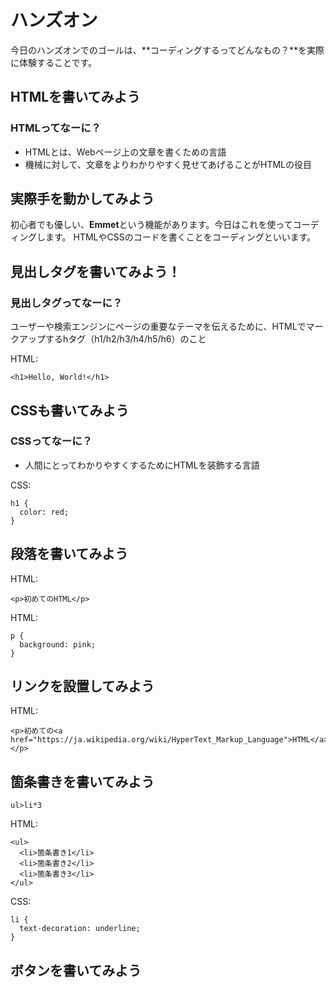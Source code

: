 # ハンズオン

今日のハンズオンでのゴールは、**コーディングするってどんなもの？**を実際に体験することです。

## HTMLを書いてみよう

### HTMLってなーに？

* HTMLとは、Webページ上の文章を書くための言語
* 機械に対して、文章をよりわかりやすく見せてあげることがHTMLの役目

## 実際手を動かしてみよう

初心者でも優しい、**Emmet**という機能があります。今日はこれを使ってコーディングします。
HTMLやCSSのコードを書くことをコーディングといいます。

## 見出しタグを書いてみよう！

### 見出しタグってなーに？

ユーザーや検索エンジンにページの重要なテーマを伝えるために、HTMLでマークアップするhタグ（h1/h2/h3/h4/h5/h6）のこと

HTML:
```
<h1>Hello, World!</h1>
```

## CSSも書いてみよう
### CSSってなーに？

* 人間にとってわかりやすくするためにHTMLを装飾する言語

CSS:
```
h1 {
  color: red;
}
```

## 段落を書いてみよう

HTML:
```
<p>初めてのHTML</p>
```

HTML:
```
p {
  background: pink;
}
```

## リンクを設置してみよう

HTML:
```
<p>初めての<a href="https://ja.wikipedia.org/wiki/HyperText_Markup_Language">HTML</a></p>
```

## 箇条書きを書いてみよう

```
ul>li*3
```

HTML:
```
<ul>
  <li>箇条書き1</li>
  <li>箇条書き2</li>
  <li>箇条書き3</li>
</ul>
```

CSS:
```
li {
  text-decoration: underline;
}
```

## ボタンを書いてみよう
